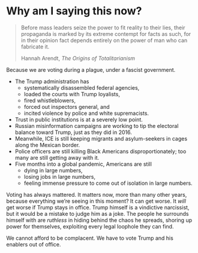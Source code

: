 # Why am I saying this now?

<blockquote>
  <p>Before mass leaders seize the power to fit reality to their lies, their propaganda is marked by its extreme contempt for facts as such, for in their opinion fact depends entirely on the power of man who can fabricate it.
  </p>
  <footer>Hannah Arendt, <cite>The Origins of Totalitarianism</cite></footer>
</blockquote>

Because we are voting during a plague, under a fascist government.

* The Trump administration has
  * systematically disassembled federal agencies,
  * loaded the courts with Trump loyalists,
  * fired whistleblowers,
  * forced out inspectors general, and
  * incited violence by police and white supremacists.
* Trust in public institutions is at a severely low point.
* Russian misinformation campaigns are working to tip the electoral balance toward Trump, just as they did in 2016.
* Meanwhile, ICE is still keeping migrants and asylum-seekers in cages along the Mexican border.
* Police officers are still killing Black Americans disproportionately; too many are still getting away with it.
* Five months into a global pandemic, Americans are still 
  * dying in large numbers,
  * losing jobs in large numbers,
  * feeling immense pressure to come out of isolation in large numbers.

Voting has always mattered. It matters now, more than many other years, because everything we’re seeing in this moment? It can get worse. It *will* get worse if Trump stays in office. Trump himself is a vindictive narcissist, but it would be a mistake to judge him as a joke. The people he surrounds himself with are *ruthless* in hiding behind the chaos he spreads, shoring up power for themselves, exploiting every legal loophole they can find.

We cannot afford to be complacent. We have to vote Trump and his enablers out of office.
